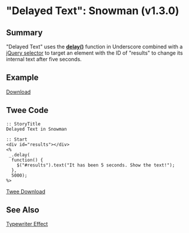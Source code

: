 # "Delayed Text": Snowman (v1.3.0)

## Summary

"Delayed Text" uses the **[delay()](http://underscorejs.org/#delay)** function in Underscore combined with a [jQuery selector](https://api.jquery.com/category/selectors/) to target an element with the ID of "results" to change its internal text after five seconds.

## Example

[Download](snowman_delayedtext_example.html)

## Twee Code

```twee
:: StoryTitle
Delayed Text in Snowman

:: Start
<div id="results"></div>
<%
 _.delay(
  function() {
    $("#results").text("It has been 5 seconds. Show the text!");
  },
  5000);
%>
```

[Twee Download](snowman_delayedtext_twee.txt)

## See Also

[Typewriter Effect](../../typewriter/snowman/snowman_typewriter.md)
